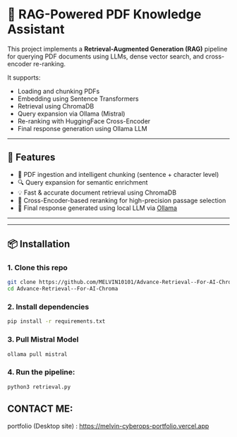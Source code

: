 # 🧠 RAG-Powered PDF Knowledge Assistant

This project implements a **Retrieval-Augmented Generation (RAG)** pipeline for querying PDF documents using LLMs, dense vector search, and cross-encoder re-ranking.

It supports:
- Loading and chunking PDFs
- Embedding using Sentence Transformers
- Retrieval using ChromaDB
- Query expansion via Ollama (Mistral)
- Re-ranking with HuggingFace Cross-Encoder
- Final response generation using Ollama LLM

---

## 🚀 Features

- 📄 PDF ingestion and intelligent chunking (sentence + character level)
- 🔍 Query expansion for semantic enrichment
- 💡 Fast & accurate document retrieval using ChromaDB
- 🎯 Cross-Encoder-based reranking for high-precision passage selection
- 🤖 Final response generated using local LLM via [Ollama](https://ollama.com/)

---


---

## 📦 Installation

### 1. Clone this repo

```bash
git clone https://github.com/MELVIN10101/Advance-Retrieval--For-AI-Chroma.git
cd Advance-Retrieval--For-AI-Chroma
```

### 2. Install dependencies
```bash
pip install -r requirements.txt
```

### 3. Pull Mistral Model
```bash
ollama pull mistral
```

### 4. Run the pipeline:
```bash
python3 retrieval.py
```


## CONTACT ME:
portfolio (Desktop site) : https://melvin-cyberops-portfolio.vercel.app